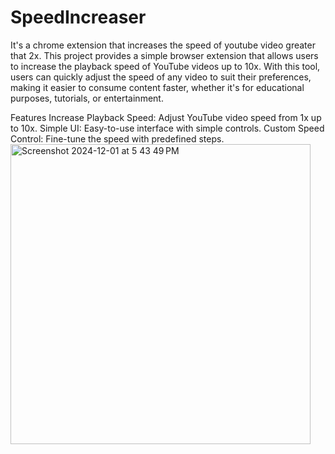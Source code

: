# SpeedIncreaser
It's a chrome extension that increases the speed of youtube video greater that 2x. 
This project provides a simple browser extension that allows users to increase the playback speed of YouTube videos up to 10x. With this tool, users can quickly adjust the speed of any video to suit their preferences, making it easier to consume content faster, whether it's for educational purposes, tutorials, or entertainment.

Features
Increase Playback Speed: Adjust YouTube video speed from 1x up to 10x.
Simple UI: Easy-to-use interface with simple controls.
Custom Speed Control: Fine-tune the speed with predefined steps.
<img width="480" alt="Screenshot 2024-12-01 at 5 43 49 PM" src="https://github.com/user-attachments/assets/c6b973ed-2346-41c0-a502-0d2681f3721b">


